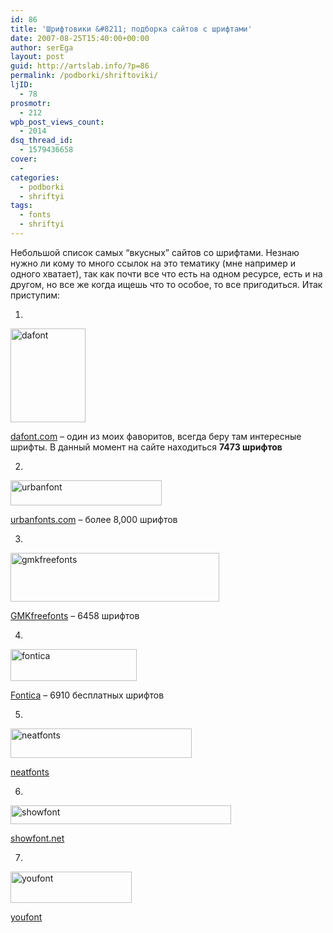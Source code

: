 ```yaml
---
id: 86
title: 'Шрифтовики &#8211; подборка сайтов с шрифтами'
date: 2007-08-25T15:40:00+00:00
author: serEga
layout: post
guid: http://artslab.info/?p=86
permalink: /podborki/shriftoviki/
ljID:
  - 78
prosmotr:
  - 212
wpb_post_views_count:
  - 2014
dsq_thread_id:
  - 1579436658
cover:
  -
categories:
  - podborki
  - shriftyi
tags:
  - fonts
  - shriftyi
---
```

Небольшой список самых &#8220;вкусных&#8221; сайтов со шрифтами. Незнаю нужно ли кому то много ссылок на это тематику (мне например и одного хватает), так как почти все что есть на одном ресурсе, есть и на другом, но все же когда ищешь что то особое, то все пригодиться. Итак приступим:

<!--more-->



1.

<img src="http://www.dafont.com/img/dafont.gif" title="dafont" alt="dafont" border="0" height="150" width="120" />

<a href="http://www.dafont.com/" target="_blank" title="dafont">dafont.com</a> &#8211; один из моих фаворитов, всегда беру там интересные шрифты. В данный момент на сайте находиться **7473 шрифтов**

2.

<img src="http://www.urbanfonts.com/images/logo.gif" title="urbanfont" alt="urbanfont" border="0" height="40" width="242" />

<a href="http://www.urbanfonts.com/" target="_blank" title="urbanfonts">urbanfonts.com</a> &#8211; более 8,000 шрифтов

3.

<img src="http://www.gmkfreefonts.com/img/logo-gmkfreefonts.png" title="gmkfreefonts" alt="gmkfreefonts" border="0" height="78" width="334" />

<a href="http://www.gmkfreefonts.com/index.php" target="_blank" title="gmkfreefonts">GMKfreefonts</a> &#8211; 6458 шрифтов

4.

<img src="http://www.fontica.com/poze/layout/sigla.gif" alt="fontica" title="fontica" border="0" height="51" width="202" />

<a href="http://www.fontica.com/" target="_blank" title="fontica">Fontica</a> &#8211; 6910 бесплатных шрифтов

5.

<img src="http://neatfonts.com/logo.png" alt="neatfonts" title="neatfonts" border="0" height="47" width="290" />

<a href="http://neatfonts.com/" target="_blank" title="neatfonts">neatfonts</a>

6.

<img src="http://www.showfont.net/logo.gif" alt="showfont" title="showfont" border="0" height="30" width="353" />

<a href="http://www.showfont.net/" target="_blank" title="showfont">showfont.net</a>

7.

<img src="http://youfont.com/logo.png" alt="youfont" title="youfont" border="0" height="50" width="194" />

<a href="http://youfont.com/" target="_blank" title="youfont">youfont</a>